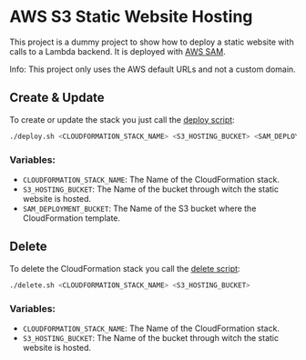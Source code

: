 # AWS S3 Static Website Hosting
This project is a dummy project to show how to deploy a static website with calls to a Lambda backend. It is deployed 
with [AWS SAM](https://docs.aws.amazon.com/serverless-application-model/latest/developerguide/what-is-sam.html).

Info: This project only uses the AWS default URLs and not a custom domain.

## Create & Update
To create or update the stack you just call the [deploy script](./deploy.sh):

```bash
./deploy.sh <CLOUDFORMATION_STACK_NAME> <S3_HOSTING_BUCKET> <SAM_DEPLOYMENT_BUCKET>
```
### Variables:
- `CLOUDFORMATION_STACK_NAME`: The Name of the CloudFormation stack.
- `S3_HOSTING_BUCKET`: The Name of the bucket through witch the static website is hosted.
- `SAM_DEPLOYMENT_BUCKET`:  The Name of the S3 bucket where the CloudFormation template.

## Delete
To delete the CloudFormation stack you call the [delete script](./delete.sh):

```bash
./delete.sh <CLOUDFORMATION_STACK_NAME> <S3_HOSTING_BUCKET>
```
### Variables:
- `CLOUDFORMATION_STACK_NAME`: The Name of the CloudFormation stack.
- `S3_HOSTING_BUCKET`: The Name of the bucket through witch the static website is hosted.
